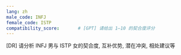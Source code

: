 ```yaml
---
lang: zh
male_code: INFJ
female_code: ISTP
compatibility_score:       # [GPT] 请给出 1–10 的契合度评分
---
```


[DR] 请分析 INFJ 男与 ISTP 女的契合度, 互补优势, 潜在冲突, 相处建议等

